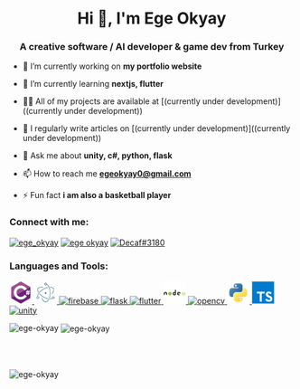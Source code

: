 <h1 align="center">Hi 👋, I'm Ege Okyay</h1>
<h3 align="center">A creative software / AI developer & game dev from Turkey</h3>

- 🔭 I’m currently working on **my portfolio website**

- 🌱 I’m currently learning **nextjs, flutter**

- 👨‍💻 All of my projects are available at [(currently under development)]((currently under development))

- 📝 I regularly write articles on [(currently under development)]((currently under development))

- 💬 Ask me about **unity, c#, python, flask**

- 📫 How to reach me **egeokyay0@gmail.com**

- ⚡ Fun fact **i am also a basketball player**

<h3 align="left">Connect with me:</h3>
<p align="left">
<a href="https://instagram.com/ege_okyay" target="blank"><img align="center" src="https://raw.githubusercontent.com/rahuldkjain/github-profile-readme-generator/master/src/images/icons/Social/instagram.svg" alt="ege_okyay" height="30" width="40" /></a>
<a href="https://www.youtube.com/c/ege okyay" target="blank"><img align="center" src="https://raw.githubusercontent.com/rahuldkjain/github-profile-readme-generator/master/src/images/icons/Social/youtube.svg" alt="ege okyay" height="30" width="40" /></a>
<a href="https://discord.gg/Decaf#3180" target="blank"><img align="center" src="https://raw.githubusercontent.com/rahuldkjain/github-profile-readme-generator/master/src/images/icons/Social/discord.svg" alt="Decaf#3180" height="30" width="40" /></a>
</p>

<h3 align="left">Languages and Tools:</h3>
<p align="left"> <a href="https://www.w3schools.com/cs/" target="_blank" rel="noreferrer"> <img src="https://raw.githubusercontent.com/devicons/devicon/master/icons/csharp/csharp-original.svg" alt="csharp" width="40" height="40"/> </a> <a href="https://www.electronjs.org" target="_blank" rel="noreferrer"> <img src="https://raw.githubusercontent.com/devicons/devicon/master/icons/electron/electron-original.svg" alt="electron" width="40" height="40"/> </a> <a href="https://firebase.google.com/" target="_blank" rel="noreferrer"> <img src="https://www.vectorlogo.zone/logos/firebase/firebase-icon.svg" alt="firebase" width="40" height="40"/> </a> <a href="https://flask.palletsprojects.com/" target="_blank" rel="noreferrer"> <img src="https://www.vectorlogo.zone/logos/pocoo_flask/pocoo_flask-icon.svg" alt="flask" width="40" height="40"/> </a> <a href="https://flutter.dev" target="_blank" rel="noreferrer"> <img src="https://www.vectorlogo.zone/logos/flutterio/flutterio-icon.svg" alt="flutter" width="40" height="40"/> </a> <a href="https://nodejs.org" target="_blank" rel="noreferrer"> <img src="https://raw.githubusercontent.com/devicons/devicon/master/icons/nodejs/nodejs-original-wordmark.svg" alt="nodejs" width="40" height="40"/> </a> <a href="https://opencv.org/" target="_blank" rel="noreferrer"> <img src="https://www.vectorlogo.zone/logos/opencv/opencv-icon.svg" alt="opencv" width="40" height="40"/> </a> <a href="https://www.python.org" target="_blank" rel="noreferrer"> <img src="https://raw.githubusercontent.com/devicons/devicon/master/icons/python/python-original.svg" alt="python" width="40" height="40"/> </a> <a href="https://www.typescriptlang.org/" target="_blank" rel="noreferrer"> <img src="https://raw.githubusercontent.com/devicons/devicon/master/icons/typescript/typescript-original.svg" alt="typescript" width="40" height="40"/> </a> <a href="https://unity.com/" target="_blank" rel="noreferrer"> <img src="https://www.vectorlogo.zone/logos/unity3d/unity3d-icon.svg" alt="unity" width="40" height="40"/> </a> </p>

<p><img align="left" src="https://github-readme-stats.vercel.app/api/top-langs?username=ege-okyay&show_icons=true&locale=en&layout=compact" alt="ege-okyay" /></p>

<p>&nbsp;<img align="center" src="https://github-readme-stats.vercel.app/api?username=ege-okyay&show_icons=true&locale=en" alt="ege-okyay" /></p>
<br>
<br>
<p><img align="center" src="https://github-readme-streak-stats.herokuapp.com/?user=ege-okyay&" alt="ege-okyay" /></p>
